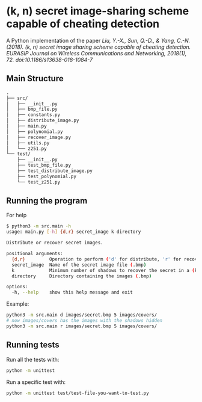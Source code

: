 # (k, n) secret image-sharing scheme capable of cheating detection

A Python implementation of the paper *Liu, Y.-X., Sun, Q.-D., & Yang, C.-N. (2018). (k, n) secret image sharing scheme capable of cheating detection. EURASIP Journal on Wireless Communications and Networking, 2018(1), 72. doi:10.1186/s13638-018-1084-7*

## Main Structure 

```txt
.
├── src/
│   ├── __init__.py
│   ├── bmp_file.py
│   ├── constants.py
│   ├── distribute_image.py
│   ├── main.py
│   ├── polynomial.py
│   ├── recover_image.py
│   ├── utils.py
│   └── z251.py
└── test/
    ├── __init__.py
    ├── test_bmp_file.py
    ├── test_distribute_image.py
    ├── test_polynomial.py
    └── test_z251.py
```


## Running the program

For help

```bash
$ python3 -m src.main -h
usage: main.py [-h] {d,r} secret_image k directory

Distribute or recover secret images.

positional arguments:
  {d,r}         Operation to perform ('d' for distribute, 'r' for recover)
  secret_image  Name of the secret image file (.bmp)
  k             Minimum number of shadows to recover the secret in a (k, n) scheme
  directory     Directory containing the images (.bmp)

options:
  -h, --help    show this help message and exit
```

Example:

```bash
python3 -m src.main d images/secret.bmp 5 images/covers/ 
# now images/covers has the images with the shadows hidden
python3 -m src.main r images/secret.bmp 5 images/covers/  
```

## Running tests

Run all the tests with:

```bash
python -m unittest
```

Run a specific test with:

```bash
python -m unittest test/test-file-you-want-to-test.py
```
